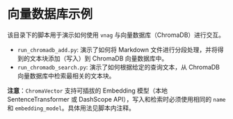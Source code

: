 # 向量数据库示例

该目录下的脚本用于演示如何使用 `vnag` 与向量数据库（ChromaDB）进行交互。

- `run_chromadb_add.py`: 演示了如何将 Markdown 文件进行分段处理，并将得到的文本块添加（写入）到 ChromaDB 向量数据库中。
- `run_chromadb_search.py`: 演示了如何根据给定的查询文本，从 ChromaDB 向量数据库中检索最相关的文本块。

**注意**：`ChromaVector` 支持可插拔的 Embedding 模型（本地 SentenceTransformer 或 DashScope API），写入和检索时必须使用相同的 `name` 和 `embedding_model`。具体用法见脚本内注释。
